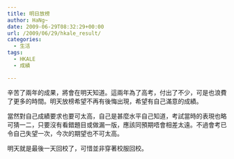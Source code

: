 ```yaml
---
title: 明日放榜
author: HaNg~
date: 2009-06-29T08:32:29+00:00
url: /2009/06/29/hkale_result/
categories:
  - 生活
tags:
  - HKALE
  - 成績

---
```

辛苦了兩年的成果，將會在明天知道。這兩年為了高考，付出了不少，可是也浪費了更多的時間。明天放榜希望不再有後悔出現，希望有自己滿意的成績。

當然對自己成績要求也要可太高，自己是甚麼水平自己知道，考試當時的表現也略可猜一二，只要沒有看錯題目或做漏一版，應該同預期唔會相差太遠。不過會考已令自己失望一次，今次的期望也不可太高。

明天就是最後一天回校了，可惜並非穿著校服回校。